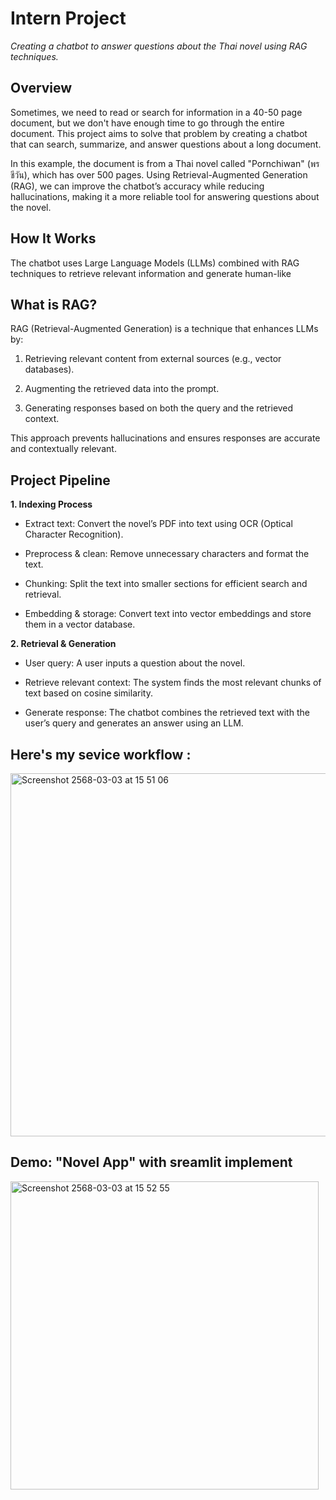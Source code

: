 # Intern Project
*Creating a chatbot to answer questions about the Thai novel using RAG techniques.*

## **Overview**

Sometimes, we need to read or search for information in a 40-50 page document, but we don't have enough time to go through the entire document. This project aims to solve that problem by creating a chatbot that can search, summarize, and answer questions about a long document.

In this example, the document is from a Thai novel called "Pornchiwan" (พรชีวัน), which has over 500 pages. Using Retrieval-Augmented Generation (RAG), we can improve the chatbot’s accuracy while reducing hallucinations, making it a more reliable tool for answering questions about the novel.

## **How It Works**

The chatbot uses Large Language Models (LLMs) combined with RAG techniques to retrieve relevant information and generate human-like

## **What is RAG?**

RAG (Retrieval-Augmented Generation) is a technique that enhances LLMs by:

1. Retrieving relevant content from external sources (e.g., vector databases).

2. Augmenting the retrieved data into the prompt.

3. Generating responses based on both the query and the retrieved context.

This approach prevents hallucinations and ensures responses are accurate and contextually relevant.

## **Project Pipeline**

**1. Indexing Process**

- Extract text: Convert the novel’s PDF into text using OCR (Optical Character Recognition).

- Preprocess & clean: Remove unnecessary characters and format the text.

- Chunking: Split the text into smaller sections for efficient search and retrieval.

- Embedding & storage: Convert text into vector embeddings and store them in a vector database.

**2. Retrieval & Generation**

- User query: A user inputs a question about the novel.

- Retrieve relevant context: The system finds the most relevant chunks of text based on cosine similarity.

- Generate response: The chatbot combines the retrieved text with the user’s query and generates an answer using an LLM.


## **Here's my sevice workflow :**

<img width="581" alt="Screenshot 2568-03-03 at 15 51 06" src="https://github.com/user-attachments/assets/bf2c741e-c9be-4b53-8597-19044752d3ff" />


## **Demo: "Novel App" with sreamlit implement**

<img width="493" alt="Screenshot 2568-03-03 at 15 52 55" src="https://github.com/user-attachments/assets/2c48a86d-69a5-46d1-be8f-af8a701a24aa" />
